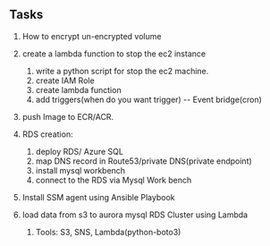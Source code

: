 ## Tasks
1. How to encrypt un-encrypted volume 
2. create a lambda function to stop the ec2 instance
    1. write a python script for stop the ec2 machine.
    2. create IAM Role
    3. create lambda function
    4. add triggers(when do you want trigger) -- Event bridge(cron) 
3. push Image to ECR/ACR.
4. RDS creation: 
   1. deploy RDS/ Azure SQL
   2. map DNS record in Route53/private DNS(private endpoint)
   3. install mysql workbench 
   4. connect to the RDS via Mysql Work bench 

5. Install SSM agent using Ansible Playbook 
6. load data from s3 to aurora mysql RDS Cluster using Lambda
    1. Tools: S3, SNS, Lambda(python-boto3)
   




